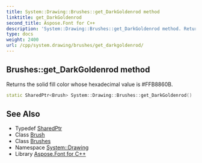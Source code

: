 ```yaml
---
title: System::Drawing::Brushes::get_DarkGoldenrod method
linktitle: get_DarkGoldenrod
second_title: Aspose.Font for C++
description: 'System::Drawing::Brushes::get_DarkGoldenrod method. Returns the solid fill color whose hexadecimal value is #FFB8860B in C++.'
type: docs
weight: 2400
url: /cpp/system.drawing/brushes/get_darkgoldenrod/
---
```

## Brushes::get_DarkGoldenrod method


Returns the solid fill color whose hexadecimal value is #FFB8860B.

```cpp
static SharedPtr<Brush> System::Drawing::Brushes::get_DarkGoldenrod()
```

## See Also

* Typedef [SharedPtr](../../../system/sharedptr/)
* Class [Brush](../../brush/)
* Class [Brushes](../)
* Namespace [System::Drawing](../../)
* Library [Aspose.Font for C++](../../../)
